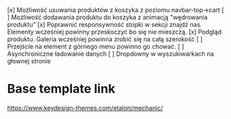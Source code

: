 [x] Możliwość usuwania produktów z koszyka z poziomu navbar-top->cart
[ ] Możliwość dodawania produktu do koszyka z animacją "wędrowania produktu"
[x] Poprawnić responsywność stopki w sekcji znajdź nas. Elementy wcześniej powinny przeskoczyć bo się nie mieszczą.
[x] Podgląd produktu. Galeria wcześniej powinna zrobić się na całą szerokość
[ ] Przejście na element z górnego menu powinno go chować.
[ ] Asynchroniczne ładowanie danych
[ ] Dropdowny w wyszukiwarkach na głownej stronie

# Base template link
https://www.keydesign-themes.com/etalon/mechanic/
